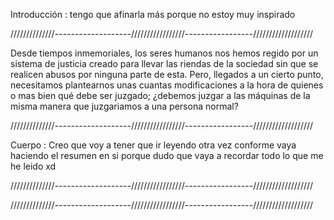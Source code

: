 Introducción : tengo que afinarla más porque no estoy muy inspirado


//////////////-------------------/////////////////-----------------///////////////////


Desde tiempos inmemoriales, los seres humanos nos hemos regido por un sistema de justicia creado para llevar las riendas de la sociedad sin que se realicen abusos por ninguna parte de esta. Pero, llegados a un cierto punto, necesitamos plantearnos unas cuantas modificaciones a la hora de quienes o mas bien qué debe ser juzgado; ¿debemos juzgar a las máquinas de la misma manera que juzgariamos a una persona normal? 

//////////////-------------------/////////////////-----------------///////////////////

Cuerpo : Creo que voy a tener que ir leyendo otra vez conforme vaya haciendo el resumen en si porque dudo que vaya a recordar todo lo que me he leido xd


//////////////-------------------/////////////////-----------------///////////////////





//////////////-------------------/////////////////-----------------///////////////////
